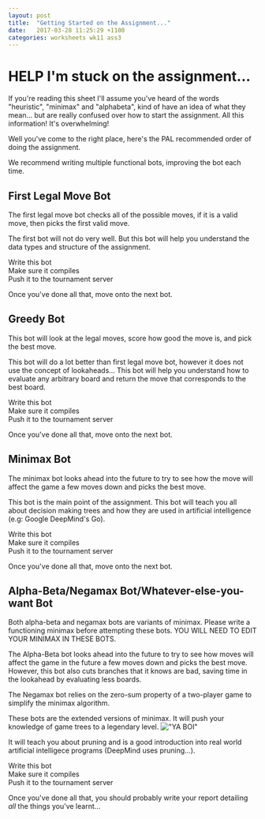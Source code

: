 ```yaml
---
layout: post
title:  "Getting Started on the Assignment..."
date:   2017-03-28 11:25:29 +1100
categories: worksheets wk11 ass3
---
```


# HELP I'm stuck on the assignment...
If you're reading this sheet I'll assume you've heard of the words "heuristic", "minimax" and "alphabeta", kind of have an idea of what they mean... but are really confused over how to start the assignment. 
All this information! It's overwhelming!

Well you've come to the right place, here's the PAL recommended order of doing the assignment.

We recommend writing multiple functional bots, improving the bot each time.

## First Legal Move Bot
The first legal move bot checks all of the possible moves, if it is a valid move, then picks the first valid move. 

The first bot will not do very well. But this bot will help you understand the data types and structure of the assignment. 
 
Write this bot   
Make sure it compiles  
Push it to the tournament server

Once you've done all that, move onto the next bot.

## Greedy Bot
This bot will look at the legal moves, score how good the move is, and pick the best move.

This bot will do a lot better than first legal move bot, however it does not use the concept of lookaheads... 
This bot will help you understand how to evaluate any arbitrary board and return the move that corresponds to the best board.

Write this bot  
Make sure it compiles  
Push it to the tournament server

Once you've done all that, move onto the next bot.

## Minimax Bot
The minimax bot looks ahead into the future to try to see how the move will affect the game a few moves down and picks the best move.

This bot is the main point of the assignment. This bot will teach you all about decision making trees and how they are used in artificial intelligence (e.g: Google DeepMind's Go).

Write this bot  
Make sure it compiles  
Push it to the tournament server

Once you've done all that, move onto the next bot.

## Alpha-Beta/Negamax Bot/Whatever-else-you-want Bot
Both alpha-beta and negamax bots are variants of minimax. Please write a functioning minimax before attempting these bots. YOU WILL NEED TO EDIT YOUR MINIMAX IN THESE BOTS.

The Alpha-Beta bot looks ahead into the future to try to see how moves will affect the game in the future a few moves down and picks the best move. However, this bot also cuts branches that it knows are bad, saving time in the lookahead by evaluating less boards.

The Negamax bot relies on the zero-sum property of a two-player game to simplify the minimax algorithm.

These bots are the extended versions of minimax. It will push your knowledge of game trees to a legendary level. 
!["YA BOI"](https://github.com/COMP1100-PAL/comp1100-pal.github.io/blob/master/img/20171006162157_1.png?raw=true "WOOO")

It will teach you about pruning and is a good introduction into real world artificial intelligece programs (DeepMind uses pruning...).

Write this bot  
Make sure it compiles  
Push it to the tournament server

Once you've done all that, you should probably write your report detailing *all* the things you've learnt...
